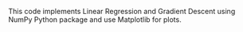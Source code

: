 This code implements Linear Regression and Gradient Descent using NumPy Python package and use Matplotlib for plots.
